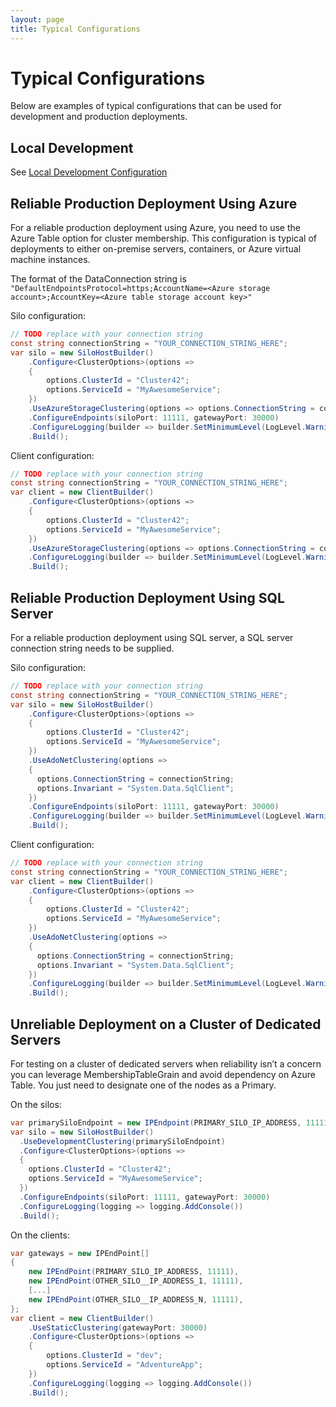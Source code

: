 ```yaml
---
layout: page
title: Typical Configurations
---
```


# Typical Configurations

Below are examples of typical configurations that can be used for development and production deployments.

## Local Development

See [Local Development Configuration](local_development_configuration.md)

## Reliable Production Deployment Using Azure

For a reliable production deployment using Azure, you need to use the Azure Table option for cluster membership. This configuration is typical of deployments to either on-premise servers, containers, or Azure virtual machine instances.

 The format of the DataConnection string is `"DefaultEndpointsProtocol=https;AccountName=<Azure storage account>;AccountKey=<Azure table storage account key>"`

Silo configuration:

``` csharp
// TODO replace with your connection string
const string connectionString = "YOUR_CONNECTION_STRING_HERE";
var silo = new SiloHostBuilder()
    .Configure<ClusterOptions>(options =>
    {
        options.ClusterId = "Cluster42";
        options.ServiceId = "MyAwesomeService";
    })
    .UseAzureStorageClustering(options => options.ConnectionString = connectionString)
    .ConfigureEndpoints(siloPort: 11111, gatewayPort: 30000)
    .ConfigureLogging(builder => builder.SetMinimumLevel(LogLevel.Warning).AddConsole())
    .Build();
```

Client configuration:

``` csharp
// TODO replace with your connection string
const string connectionString = "YOUR_CONNECTION_STRING_HERE";
var client = new ClientBuilder()
    .Configure<ClusterOptions>(options =>
    {
        options.ClusterId = "Cluster42";
        options.ServiceId = "MyAwesomeService";
    })
    .UseAzureStorageClustering(options => options.ConnectionString = connectionString)
    .ConfigureLogging(builder => builder.SetMinimumLevel(LogLevel.Warning).AddConsole())
    .Build();
```

## Reliable Production Deployment Using SQL Server

For a reliable production deployment using SQL server, a SQL server connection string needs to be supplied.

Silo configuration:

``` csharp
// TODO replace with your connection string
const string connectionString = "YOUR_CONNECTION_STRING_HERE";
var silo = new SiloHostBuilder()
    .Configure<ClusterOptions>(options =>
    {
        options.ClusterId = "Cluster42";
        options.ServiceId = "MyAwesomeService";
    })
    .UseAdoNetClustering(options =>
    { 
      options.ConnectionString = connectionString;
      options.Invariant = "System.Data.SqlClient";
    })
    .ConfigureEndpoints(siloPort: 11111, gatewayPort: 30000)
    .ConfigureLogging(builder => builder.SetMinimumLevel(LogLevel.Warning).AddConsole())
    .Build();
```

Client configuration:

``` csharp
// TODO replace with your connection string
const string connectionString = "YOUR_CONNECTION_STRING_HERE";
var client = new ClientBuilder()
    .Configure<ClusterOptions>(options =>
    {
        options.ClusterId = "Cluster42";
        options.ServiceId = "MyAwesomeService";
    })
    .UseAdoNetClustering(options =>
    { 
      options.ConnectionString = connectionString;
      options.Invariant = "System.Data.SqlClient";
    })
    .ConfigureLogging(builder => builder.SetMinimumLevel(LogLevel.Warning).AddConsole())
    .Build();
```

## Unreliable Deployment on a Cluster of Dedicated Servers

For testing on a cluster of dedicated servers when reliability isn’t a concern you can leverage MembershipTableGrain and avoid dependency on Azure Table. You just need to designate one of the nodes as a Primary.

On the silos:

``` csharp
var primarySiloEndpoint = new IPEndpoint(PRIMARY_SILO_IP_ADDRESS, 11111);
var silo = new SiloHostBuilder()
  .UseDevelopmentClustering(primarySiloEndpoint)
  .Configure<ClusterOptions>(options =>
  {
    options.ClusterId = "Cluster42";
    options.ServiceId = "MyAwesomeService";
  })
  .ConfigureEndpoints(siloPort: 11111, gatewayPort: 30000)
  .ConfigureLogging(logging => logging.AddConsole())
  .Build();
```

On the clients:

``` csharp
var gateways = new IPEndPoint[]
{
    new IPEndPoint(PRIMARY_SILO_IP_ADDRESS, 11111),
    new IPEndPoint(OTHER_SILO__IP_ADDRESS_1, 11111),
    [...]
    new IPEndPoint(OTHER_SILO__IP_ADDRESS_N, 11111),
};
var client = new ClientBuilder()
    .UseStaticClustering(gatewayPort: 30000)
    .Configure<ClusterOptions>(options =>
    {
        options.ClusterId = "dev";
        options.ServiceId = "AdventureApp";
    })
    .ConfigureLogging(logging => logging.AddConsole())
    .Build();
```